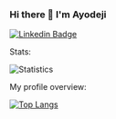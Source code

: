 ### Hi there 👋 I'm Ayodeji

[![Linkedin Badge](https://img.shields.io/badge/LinkedIn-Abimbola%20Ayodeji-blue?style=flat-square&logo=Linkedin&logoColor=white&link=https://www.linkedin.com/in/dejibimbolaAyo/)](https://www.linkedin.com/in/dejibimbolaAyo/)

<div><p>Stats: </p></div>

![Statistics](https://github-readme-stats.vercel.app/api?username=dejibimbolaAyo&show_icons=true&count_private=true) 

<div><p>My profile overview: </p></div>

[![Top Langs](https://github-readme-stats.vercel.app/api/top-langs/?username=dejibimbolaAyo&hide=html,css,csharp)](https://github.com/dejibimbolaAyo/github-readme-stats)
